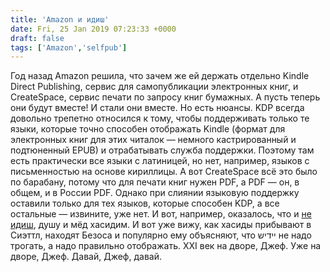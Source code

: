 ```yaml
---
title: 'Amazon и идиш'
date: Fri, 25 Jan 2019 07:23:33 +0000
draft: false
tags: ['Amazon','selfpub']
---
```


Год назад Amazon решила, что зачем же ей держать отдельно Kindle Direct Publishing, сервис для самопубликации электронных книг, и CreateSpace, сервис печати по запросу книг бумажных. А пусть теперь они будут вместе! И стали они вместе. Но есть нюансы. KDP всегда довольно трепетно относился к тому, чтобы поддерживать только те языки, которые точно способен отображать Kindle (формат для электронных книг для этих читалок — немного кастрированный и подтюненный EPUB) и отрабатывать служба поддержки. Поэтому там есть практически все языки с латиницей, но нет, например, языков с письменностью на основе кириллицы. А вот CreateSpace всё это было по барабану, потому что для печати книг нужен PDF, а PDF — он, в общем, и в России PDF. Однако при слиянии языковую поддержку оставили только для тех языков, которые способен KDP, а все остальные — извините, уже нет. И вот, например, оказалось, что и [не идиш](https://forward.com/yiddish/417902/amazon-is-dooming-new-yiddish-publications-can-it-be-stopped/), душу и мёд хасидим. И вот уже вижу, как хасиды прибывают в Сиэттл, находят Безоса и популярно ему объясняют, что יידיש не надо трогать, а надо правильно отображать. XXI век на дворе, Джеф. Уже на дворе, Джеф. Давай, Джеф, давай.